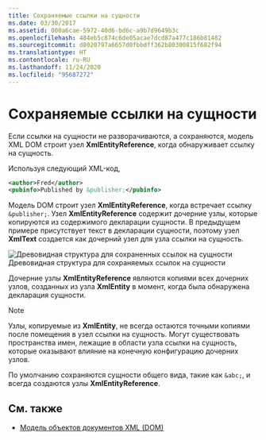 ```yaml
---
title: Сохраняемые ссылки на сущности
ms.date: 03/30/2017
ms.assetid: 000a6cae-5972-40d6-bd6c-a9b7d9649b3c
ms.openlocfilehash: 484eb5c874c6de05acae7dcd87a477c186b81482
ms.sourcegitcommit: d8020797a6657d0fbbdff362b80300815f682f94
ms.translationtype: HT
ms.contentlocale: ru-RU
ms.lasthandoff: 11/24/2020
ms.locfileid: "95687272"
---
```

# <a name="entity-references-are-preserved"></a>Сохраняемые ссылки на сущности

Если ссылки на сущности не разворачиваются, а сохраняются, модель XML DOM строит узел **XmlEntityReference**, когда обнаруживает ссылку на сущность.  
  
 Используя следующий XML-код,  
  
```xml  
<author>Fred</author>  
<pubinfo>Published by &publisher;</pubinfo>  
```  
  
 Модель DOM строит узел **XmlEntityReference**, когда встречает ссылку `&publisher;`. Узел **XmlEntityReference** содержит дочерние узлы, которые копируются из содержимого декларации сущности. В предыдущем примере присутствует текст в декларации сущности, поэтому узел **XmlText** создается как дочерний узел для узла ссылки на сущность.  
  
 ![Древовидная структура для сохраненных ссылок на сущности](media/xmlentityref-notexpanded-nodes.gif "xmlentityref_notexpanded_nodes")  
Древовидная структура для сохраняемых ссылок на сущности  
  
 Дочерние узлы **XmlEntityReference** являются копиями всех дочерних узлов, созданных из узла **XmlEntity** в момент, когда была обнаружена декларация сущности.  
  
> [!NOTE]
> Узлы, копируемые из **XmlEntity**, не всегда остаются точными копиями после помещения в узел ссылки на сущность. Могут существовать пространства имен, лежащие в области узла ссылки на сущность, которые оказывают влияние на конечную конфигурацию дочерних узлов.  
  
 По умолчанию сохраняются сущности общего вида, такие как `&abc;`, и всегда создаются узлы **XmlEntityReference**.  
  
## <a name="see-also"></a>См. также

- [Модель объектов документов XML (DOM)](xml-document-object-model-dom.md)
